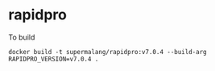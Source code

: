 # rapidpro
To build 
```
docker build -t supermalang/rapidpro:v7.0.4 --build-arg RAPIDPRO_VERSION=v7.0.4 .
```
 